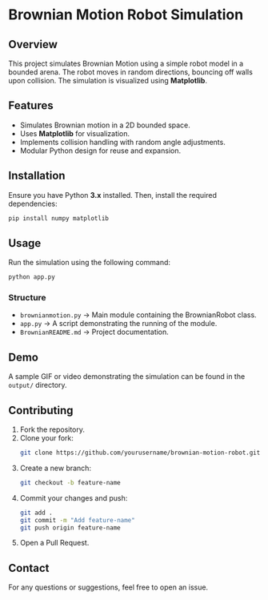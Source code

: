 # Brownian Motion Robot Simulation

## Overview
This project simulates Brownian Motion using a simple robot model in a bounded arena. The robot moves in random directions, bouncing off walls upon collision. The simulation is visualized using **Matplotlib**.

## Features
- Simulates Brownian motion in a 2D bounded space.
- Uses **Matplotlib** for visualization.
- Implements collision handling with random angle adjustments.
- Modular Python design for reuse and expansion.

## Installation
Ensure you have Python **3.x** installed. Then, install the required dependencies:
```bash
pip install numpy matplotlib
```

## Usage
Run the simulation using the following command:
```bash
python app.py
```
### **Structure**
- `brownianmotion.py` → Main module containing the BrownianRobot class.
- `app.py` → A script demonstrating the running of the module.
- `BrownianREADME.md` → Project documentation.

## Demo
A sample GIF or video demonstrating the simulation can be found in the `output/` directory.

## Contributing
1. Fork the repository.
2. Clone your fork:
   ```bash
   git clone https://github.com/yourusername/brownian-motion-robot.git
   ```
3. Create a new branch:
   ```bash
   git checkout -b feature-name
   ```
4. Commit your changes and push:
   ```bash
   git add .
   git commit -m "Add feature-name"
   git push origin feature-name
   ```
5. Open a Pull Request.

## Contact
For any questions or suggestions, feel free to open an issue.

